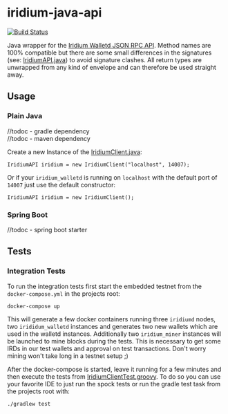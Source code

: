 # iridium-java-api

[![Build Status](https://travis-ci.org/danielclasen/iridium-java-api.svg?branch=master)](https://travis-ci.org/danielclasen/iridium-java-api)

Java wrapper for the [Iridium Walletd JSON RPC API](https://wiki.ird.cash/iridium_walletd_rpc_call "Iridium Wiki").
Method names are 100% compatible but there are some small differences in the signatures (see: [IridiumAPI.java](src/main/java/cash/ird/walletd/IridiumAPI.java)) to avoid signature clashes.
All return types are unwrapped from any kind of envelope and can therefore be used straight away. 

## Usage

### Plain Java
//todoc - gradle dependency \
//todoc - maven dependency

Create a new Instance of the [IridiumClient.java](src/main/java/cash/ird/walletd/IridiumClient.java):

    IridiumAPI iridium = new IridiumClient("localhost", 14007);
    
Or if your `iridium_walletd` is running on `localhost` with the default port of `14007` just use the default constructor:

    IridiumAPI iridium = new IridiumClient();
    


### Spring Boot
//todoc - spring boot starter

## Tests

### Integration Tests

To run the integration tests first start the embedded testnet from the `docker-compose.yml` in the projects root:

    docker-compose up
    
This will generate a few docker containers running three `iridiumd` nodes, two `irididum_walletd` instances and generates two new wallets which are used in the walletd instances.
Additionally two `iridium_miner` instances will be launched to mine blocks during the tests. This is necessary to get some IRDs in our test wallets and approval on test transactions. Don't worry mining won't take long in a testnet setup ;)

After the docker-compose is started, leave it running for a few minutes and then execute the tests from [IridiumClientTest.groovy](src/test/groovy/cash/ird/walletd/IridiumClientTest.groovy).
To do so you can use your favorite IDE to just run the spock tests or run the gradle test task from the projects root with:

    ./gradlew test